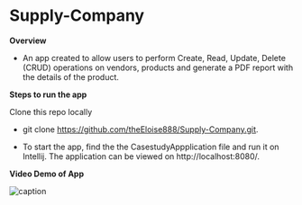 # Supply-Company

**Overview**

* An app created to allow users to perform Create, Read, Update, Delete (CRUD) operations on vendors, products and generate a PDF report with the details of the product. 

**Steps to run the app**

Clone this repo locally

* git clone https://github.com/theEloise888/Supply-Company.git.

* To start the app, find the the CasestudyAppplication file and run it on Intellij. The application can be viewed on http://localhost:8080/. 

**Video Demo of App**

![caption](https://im3.ezgif.com/tmp/ezgif-3-b8448850bcef.gif)





